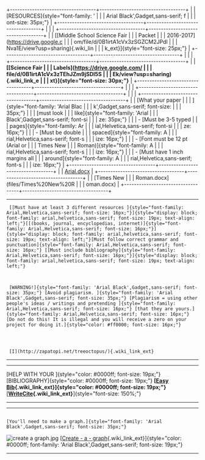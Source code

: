 <div id="content_view" class="wiki" style="display: block;">

+-----------------------------------+-----------------------------------+
|                                   | [RESOURCES]{style="font-family: ' |
|                                   | Arial Black',Gadget,sans-serif; f |
|                                   | ont-size: 35px;"}                 |
+-----------------------------------+-----------------------------------+
|                                   |                                   |
+-----------------------------------+-----------------------------------+
|                                   | [[Middle School Science Fair      |
|                                   | Packet                            |
|                                   | 2016-2017](https://drive.google.c |
|                                   | om/file/d/0B1irtA1cVx3zSGZCM2JPdl |
|                                   | Nva1E/view?usp=sharing){.wiki_lin |
|                                   | k_ext}]{style="font-size: 25px;"} |
+-----------------------------------+-----------------------------------+
|                                   |                                   |
+-----------------------------------+-----------------------------------+
|                                   | **[[Science Fair                  |
|                                   | Labels](https://drive.google.com/ |
|                                   | file/d/0B1irtA1cVx3zTEhJZm9jSDl5S |
|                                   | Ek/view?usp=sharing){.wiki_link_e |
|                                   | xt}]{style="font-size: 30px;"}**  |
+-----------------------------------+-----------------------------------+
|                                   |                                   |
+-----------------------------------+-----------------------------------+
|                                   |                                   |
+-----------------------------------+-----------------------------------+
|                                   | [What your paper                  |
|                                   | ]{style="font-family: 'Arial Blac |
|                                   | k',Gadget,sans-serif; font-size:  |
|                                   | 35px;"}                           |
|                                   | [must look                        |
|                                   | like]{style="font-family: 'Arial  |
|                                   | Black',Gadget,sans-serif; font-si |
|                                   | ze: 35px;"}                       |
|                                   | -   [Must be 3-5 typed            |
|                                   |     pages]{style="font-family: Ar |
|                                   | ial,Helvetica,sans-serif; font-si |
|                                   | ze: 16px;"}                       |
|                                   | -   [Must be double               |
|                                   |     spaced]{style="font-family: A |
|                                   | rial,Helvetica,sans-serif; font-s |
|                                   | ize: 16px;"}                      |
|                                   | -   [Font must be 12 pt (Arial or |
|                                   |     Times New                     |
|                                   |     Roman)]{style="font-family: A |
|                                   | rial,Helvetica,sans-serif; font-s |
|                                   | ize: 16px;"}                      |
|                                   | -   [Must have 1 inch margins all |
|                                   |     around]{style="font-family: A |
|                                   | rial,Helvetica,sans-serif; font-s |
|                                   | ize: 16px;"}                      |
+-----------------------------------+-----------------------------------+
|                                   | [Arial.docx](files/Arial.docx)    |
+-----------------------------------+-----------------------------------+
|                                   | [Times New                        |
|                                   | Roman.docx](files/Times%20New%20R |
|                                   | oman.docx)                        |
+-----------------------------------+-----------------------------------+

  -- ------------------------------------------------------------------------------------------------------------------------------------------------------------------------------------------------------------------------------------------------------------------------------------------------------------------------------------------------------------------------------------------------------------------------------------------------------------------------------------------------------------------------------------------------------------------------------------------------------------------------------------------------------------------------------------------------------------------------------------------------------------------
     [[Must have at least 3 different resources ]{style="font-family: Arial,Helvetica,sans-serif; font-size: 16px;"}]{style="display: block; font-family: arial,helvetica,sans-serif; font-size: 19px; text-align: left;"}[[(books, journal, encyclopedias, internet)]{style="font-family: Arial,Helvetica,sans-serif; font-size: 16px;"}]{style="display: block; font-family: arial,helvetica,sans-serif; font-size: 19px; text-align: left;"}[Must follow correct grammar and punctuation]{style="font-family: Arial,Helvetica,sans-serif; font-size: 16px;"} [[Must include bibliography]{style="font-family: Arial,Helvetica,sans-serif; font-size: 16px;"}]{style="display: block; font-family: arial,helvetica,sans-serif; font-size: 19px; text-align: left;"}
     
     
     
     [WARNING!]{style="font-family: 'Arial Black',Gadget,sans-serif; font-size: 35px;"} [Avoid plagiarism. ]{style="font-family: 'Arial Black',Gadget,sans-serif; font-size: 35px;"} [Plagiarism = using other people's ideas / writings and pretending ]{style="font-family: Arial,Helvetica,sans-serif; font-size: 16px;"} [that they are yours.]{style="font-family: Arial,Helvetica,sans-serif; font-size: 16px;"} [Do not do this! It is illegal and you will receive a zero on your project for doing it.]{style="color: #ff0000; font-size: 16px;"}
     
     
     
     
     [I](http://zapatopi.net/treeoctopus/){.wiki_link_ext}
  -- ------------------------------------------------------------------------------------------------------------------------------------------------------------------------------------------------------------------------------------------------------------------------------------------------------------------------------------------------------------------------------------------------------------------------------------------------------------------------------------------------------------------------------------------------------------------------------------------------------------------------------------------------------------------------------------------------------------------------------------------------------------------

  ---------------------------------------------------------------------------------------------------------------------- -----------------------------------------------------------------------------------------------------
                                                                                                                         
                                                                                                                         
                                                                                                                         
  [HELP WITH YOUR ]{style="color: #0000ff; font-size: 19px;"} [BIBLIOGRAPHY]{style="color: #0000ff; font-size: 19px;"}   **[[Easy Bib](http://easybib.com/){.wiki_link_ext}]{style="color: #0000ff; font-size: 19px;"}**
                                                                                                                         [**[WriteCite](http://www.writecite.com/students/apa/){.wiki_link_ext}**]{style="font-size: 150%;"}
  ---------------------------------------------------------------------------------------------------------------------- -----------------------------------------------------------------------------------------------------

  -------------------------------------------------------------------------------------------------------------------- ---------------------------------------------------------------------------------------------------------------------------------------------------------------------------
                                                                                                                       [You'll need to make a graph.]{style="font-family: 'Arial Black',Gadget,sans-serif; font-size: 35px;"}
                                                                                                                       
  ![create a graph.jpg](http://ffk8mediacenter.wikispaces.com/file/view/create%20a%20graph.jpg "create a graph.jpg")   [[Create - a - graph](http://nces.ed.gov/nceskids/createagraph/){.wiki_link_ext}]{style="color: #0000ff; font-family: 'Arial Black',Gadget,sans-serif; font-size: 19px;"}
                                                                                                                       
                                                                                                                       
  -------------------------------------------------------------------------------------------------------------------- ---------------------------------------------------------------------------------------------------------------------------------------------------------------------------

</div>
